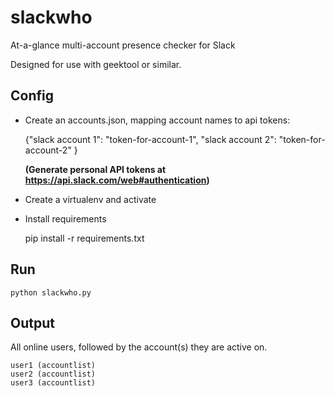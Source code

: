 # slackwho
At-a-glance multi-account presence checker for Slack

Designed for use with geektool or similar.

## Config

 * Create an accounts.json, mapping account names to api tokens:


    {"slack account 1": "token-for-account-1",
     "slack account 2": "token-for-account-2"
     }

    **(Generate personal API tokens at https://api.slack.com/web#authentication)**

 * Create a virtualenv and activate

 * Install requirements

     pip install -r requirements.txt

## Run

    python slackwho.py

## Output

All online users, followed by the account(s) they are active on.

    user1 (accountlist)
    user2 (accountlist)
    user3 (accountlist)
